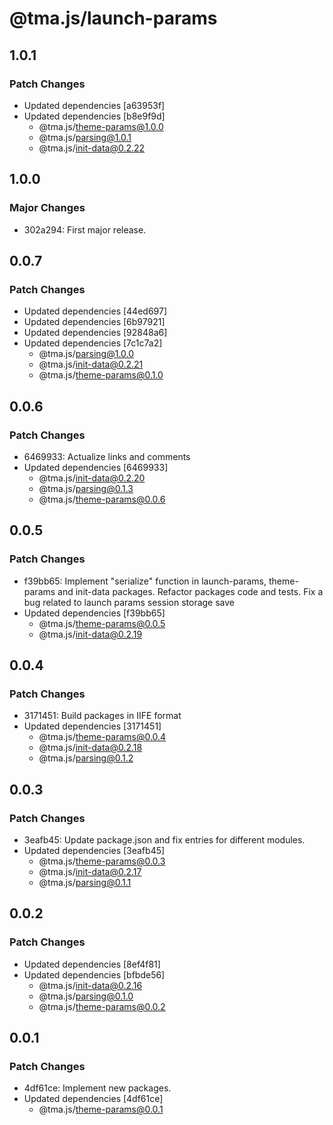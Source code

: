 # @tma.js/launch-params

## 1.0.1

### Patch Changes

- Updated dependencies [a63953f]
- Updated dependencies [b8e9f9d]
  - @tma.js/theme-params@1.0.0
  - @tma.js/parsing@1.0.1
  - @tma.js/init-data@0.2.22

## 1.0.0

### Major Changes

- 302a294: First major release.

## 0.0.7

### Patch Changes

- Updated dependencies [44ed697]
- Updated dependencies [6b97921]
- Updated dependencies [92848a6]
- Updated dependencies [7c1c7a2]
  - @tma.js/parsing@1.0.0
  - @tma.js/init-data@0.2.21
  - @tma.js/theme-params@0.1.0

## 0.0.6

### Patch Changes

- 6469933: Actualize links and comments
- Updated dependencies [6469933]
  - @tma.js/init-data@0.2.20
  - @tma.js/parsing@0.1.3
  - @tma.js/theme-params@0.0.6

## 0.0.5

### Patch Changes

- f39bb65: Implement "serialize" function in launch-params, theme-params and init-data packages. Refactor packages code and tests. Fix a bug related to launch params session storage save
- Updated dependencies [f39bb65]
  - @tma.js/theme-params@0.0.5
  - @tma.js/init-data@0.2.19

## 0.0.4

### Patch Changes

- 3171451: Build packages in IIFE format
- Updated dependencies [3171451]
  - @tma.js/theme-params@0.0.4
  - @tma.js/init-data@0.2.18
  - @tma.js/parsing@0.1.2

## 0.0.3

### Patch Changes

- 3eafb45: Update package.json and fix entries for different modules.
- Updated dependencies [3eafb45]
  - @tma.js/theme-params@0.0.3
  - @tma.js/init-data@0.2.17
  - @tma.js/parsing@0.1.1

## 0.0.2

### Patch Changes

- Updated dependencies [8ef4f81]
- Updated dependencies [bfbde56]
  - @tma.js/init-data@0.2.16
  - @tma.js/parsing@0.1.0
  - @tma.js/theme-params@0.0.2

## 0.0.1

### Patch Changes

- 4df61ce: Implement new packages.
- Updated dependencies [4df61ce]
  - @tma.js/theme-params@0.0.1
